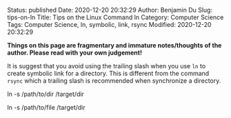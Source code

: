 Status: published
Date: 2020-12-20 20:32:29
Author: Benjamin Du
Slug: tips-on-ln
Title: Tips on the Linux Command ln
Category: Computer Science
Tags: Computer Science, ln, symbolic, link, rsync
Modified: 2020-12-20 20:32:29

**Things on this page are fragmentary and immature notes/thoughts of the author. Please read with your own judgement!**

It is suggest that you avoid using the trailing slash 
when you use `ln` to create symbolic link for a directory. 
This is different from the command `rsync` 
which a trailing slash is recommended when synchronize a directory.

ln -s /path/to/dir /target/dir

ln -s /path/to/file /target/dir 